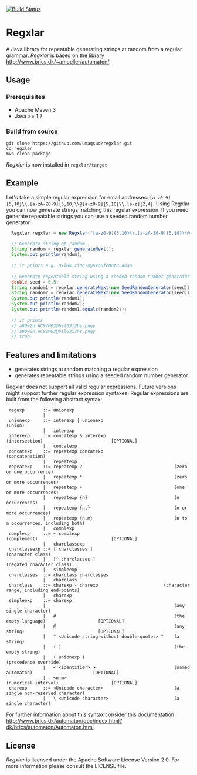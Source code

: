 [![Build Status](https://travis-ci.org/umaqsud/regxlar.svg?branch=master)](https://travis-ci.org/umaqsud/regxlar)

Regxlar
=======

A Java library for repeatable generating strings at random from a regular grammar. _Regxlar_ is based on the library http://www.brics.dk/~amoeller/automaton/.

## Usage

### Prerequisites
* Apache Maven 3
* Java >= 1.7

### Build from source

```
git clone https://github.com/umaqsud/regxlar.git
cd regxlar
mvn clean package
```

_Regxlar_ is now installed in `regxlar/target`

## Example

Let's take a simple regular expression for email addresses: `[a-z0-9]{5,10}\\.[a-zA-Z0-9]{5,10}\\@[a-z0-9]{5,10}\\.[a-z]{2,4}`. Using Regxlar you can now generate strings matching this regular expression. If you need generate repeatable strings you can use a seeded random number generator.

```java
  Regxlar regxlar = new Regxlar("[a-z0-9]{5,10}\\.[a-zA-Z0-9]{5,10}\\@[a-z0-9]{5,10}\\.[a-z]{2,4}");

  // Generate string at random
  String random = regxlar.generateNext();
  System.out.println(random);
  
  // it prints e.g. 0xl8k.xi0q7a@6xo0fc8ut8.adgp
  
  // Generate repeatable string using a seeded random number generator
  double seed = 0.5;
  String random1 = regxlar.generateNext(new SeedRandomGenerator(seed));
  String random2 = regxlar.generateNext(new SeedRandomGenerator(seed));
  System.out.println(random1);
  System.out.println(random2);
  System.out.println(random1.equals(random2));
  
  // it prints
  // a80w2n.WC92MB3@bil03i2hs.pnqy
  // a80w2n.WC92MB3@bil03i2hs.pnqy
  // true
```
## Features and limitations

* generates strings at random matching a regular expression
* generates repeatable strings using a seeded random number generator

Regxlar does not support all valid regular expressions. Future versions might support further regular expression syntaxes. Regular expressions are built from the following abstract syntax:

```
 regexp       ::= unionexp		
              |			
 unionexp     ::= interexp | unionexp							(union)	
              |   interexp		
 interexp     ::= concatexp & interexp						(intersection)							[OPTIONAL]
              |   concatexp		
 concatexp    ::= repeatexp concatexp							(concatenation)	
              |   repeatexp		
 repeatexp    ::= repeatexp ?									(zero or one occurrence)	
              |   repeatexp *									(zero or more occurrences)	
              |   repeatexp +									(one or more occurrences)	
              |   repeatexp {n}								    (n occurrences)	
              |   repeatexp {n,}								(n or more occurrences)	
              |   repeatexp {n,m}								(n to m occurrences, including both)	
              |   complexp		
 complexp     ::= ~ complexp									(complement)							[OPTIONAL]
              |	  charclassexp		
 charclassexp ::= [ charclasses ]								(character class)	
              |	  [^ charclasses ]							    (negated character class)	
              |	  simpleexp		
 charclasses  ::= charclass charclasses		
              |	  charclass		
 charclass    ::= charexp - charexp							(character range, including end-points)	
              |	  charexp		
 simpleexp    ::= charexp		
              |	  .											    (any single character)	
              |	  #											    (the empty language)					[OPTIONAL]
              |	  @											    (any string)							[OPTIONAL]
              |	  " <Unicode string without double-quotes> "    (a string)	
              |	  ( )											(the empty string)	
              |	  ( unionexp )								    (precedence override)	
              |	  < <identifier> >							    (named automaton)						[OPTIONAL]
              |	  <n-m>										    (numerical interval)					[OPTIONAL]
 charexp      ::= <Unicode character>							(a single non-reserved character)	
              |	  \ <Unicode character> 						(a single character)
```

For further information about this syntax consider this documentation: http://www.brics.dk/automaton/doc/index.html?dk/brics/automaton/Automaton.html.

## License

_Regxlar_ is licensed under the Apache Software License Version 2.0. For more
information please consult the LICENSE file.
